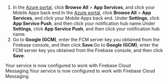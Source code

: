 
1. <span data-ttu-id="b323a-101">In the [Azure portal](https://portal.azure.com/), click **Browse All** > **App Services**, and click your Mobile Apps back end.</span><span class="sxs-lookup"><span data-stu-id="b323a-101">In the [Azure portal](https://portal.azure.com/), click **Browse All** > **App Services**, and click your Mobile Apps back end.</span></span> <span data-ttu-id="b323a-102">Under **Settings**, click **App Service Push**, and then click your notification hub name.</span><span class="sxs-lookup"><span data-stu-id="b323a-102">Under **Settings**, click **App Service Push**, and then click your notification hub name.</span></span>
2. <span data-ttu-id="b323a-103">Go to **Google (GCM)**, enter the FCM server key you obtained from the Firebase console, and then click **Save**.</span><span class="sxs-lookup"><span data-stu-id="b323a-103">Go to **Google (GCM)**, enter the FCM server key you obtained from the Firebase console, and then click **Save**.</span></span>

<span data-ttu-id="b323a-104">Your service is now configured to work with Firebase Cloud Messaging.</span><span class="sxs-lookup"><span data-stu-id="b323a-104">Your service is now configured to work with Firebase Cloud Messaging.</span></span>

<!-- URLs. -->

<!-- images -->
